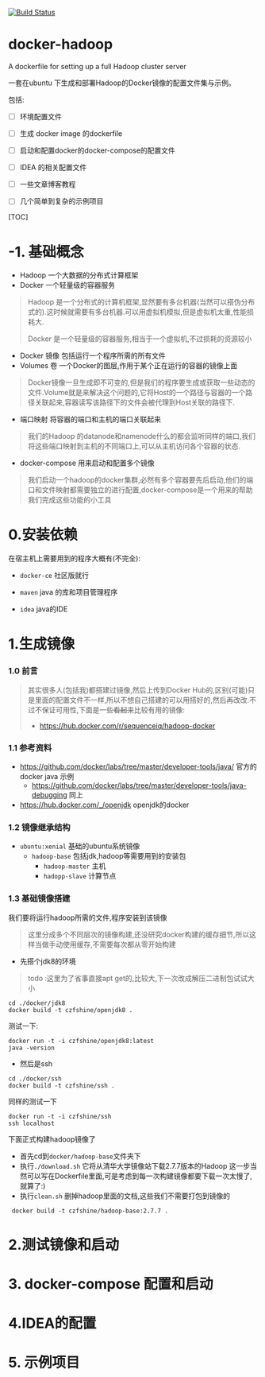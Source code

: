 
[![Build Status](https://travis-ci.org/czfshine/docker-hadoop.svg?branch=master)](https://travis-ci.org/czfshine/docker-hadoop)
# docker-hadoop

A dockerfile for setting up a full Hadoop cluster server 

一套在ubuntu 下生成和部署Hadoop的Docker镜像的配置文件集与示例。

包括:

* [ ] 环境配置文件
* [ ] 生成 docker image 的dockerfile 
* [ ] 启动和配置docker的docker-compose的配置文件
* [ ] IDEA 的相关配置文件
* [ ] 一些文章博客教程
* [ ] 几个简单到复杂的示例项目





[TOC]

# -1. 基础概念

* Hadoop 一个大数据的分布式计算框架
* Docker 一个轻量级的容器服务

> Hadoop 是一个分布式的计算机框架,显然要有多台机器(当然可以搭伪分布式的).这时候就需要有多台机器.可以用虚拟机模拟,但是虚拟机太重,性能损耗大.
>
> Docker 是一个轻量级的容器服务,相当于一个虚拟机,不过损耗的资源较小

* Docker 镜像 包括运行一个程序所需的所有文件
* Volumes 卷 一个Docker的图层,作用于某个正在运行的容器的镜像上面

> Docker镜像一旦生成即不可变的,但是我们的程序要生成或获取一些动态的文件.Volume就是来解决这个问题的,它将Host的一个路径与容器的一个路径关联起来,容器读写该路径下的文件会被代理到Host关联的路径下.

* 端口映射 将容器的端口和主机的端口关联起来

> 我们的Hadoop 的datanode和namenode什么的都会监听同样的端口,我们将这些端口映射到主机的不同端口上,可以从主机访问各个容器的状态.

* docker-compose 用来启动和配置多个镜像

> 我们启动一个hadoop的docker集群,必然有多个容器要先后启动,他们的端口和文件映射都需要独立的进行配置,docker-compose是一个用来的帮助我们完成这些功能的小工具



# 0.安装依赖

在宿主机上需要用到的程序大概有(不完全):

* `docker-ce` 社区版就行

* `maven` java 的库和项目管理程序

* `idea` java的IDE

   

# 1.生成镜像



### 1.0 前言

> 其实很多人(包括我)都搭建过镜像,然后上传到Docker Hub的,区别(可能)只是里面的配置文件不一样,所以不想自己搭建的可以用搭好的,然后再改改.不过不保证可用性,下面是一些~~看起来~~比较有用的镜像:
>
> * https://hub.docker.com/r/sequenceiq/hadoop-docker
>
>    

### 1.1 参考资料

* https://github.com/docker/labs/tree/master/developer-tools/java/  官方的docker java 示例
  * https://github.com/docker/labs/tree/master/developer-tools/java-debugging 同上
* https://hub.docker.com/_/openjdk openjdk的docker 

### 1.2 镜像继承结构 

* `ubuntu:xenial` 基础的ubuntu系统镜像
  * `hadoop-base` 包括jdk,hadoop等需要用到的安装包
    * `hadoop-master` 主机
    * `hadopp-slave` 计算节点

### 1.3 基础镜像搭建
我们要将运行hadoop所需的文件,程序安装到该镜像

> 这里分成多个不同层次的镜像构建,还没研究docker构建的缓存细节,所以这样当做手动使用缓存,不需要每次都从零开始构建
* 先搭个jdk8的环境 
> todo :这里为了省事直接apt get的,比较大,下一次改成解压二进制包试试大小
```
cd ./docker/jdk8
docker build -t czfshine/openjdk8 .
```
测试一下:
```
docker run -t -i czfshine/openjdk8:latest
java -version
```
* 然后是ssh
```
cd ./docker/ssh
docker build -t czfshine/ssh .
```
同样的测试一下
```
docker run -t -i czfshine/ssh
ssh localhost
```

下面正式构建hadoop镜像了

* 首先cd到`docker/hadoop-base`文件夹下
* 执行`./download.sh` 它将从清华大学镜像站下载2.7.7版本的Hadoop
    这一步当然可以写在Dockerfile里面,可是考虑到每一次构建镜像都要下载一次太慢了,就算了:)
* 执行`clean.sh` 删掉hadoop里面的文档,这些我们不需要打包到镜像的

```
 docker build -t czfshine/hadoop-base:2.7.7 .
```

# 2.测试镜像和启动

# 3. docker-compose 配置和启动

# 4.IDEA的配置

# 5. 示例项目

